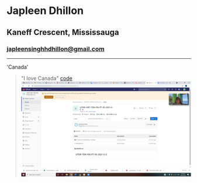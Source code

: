 # Japleen Dhillon
## Kaneff Crescent, Mississauga
### japleensinghhdhillon@gmail.com

---
'Canada'
> "I love Canada"
[code](code)
![Pic](Image.png
)




